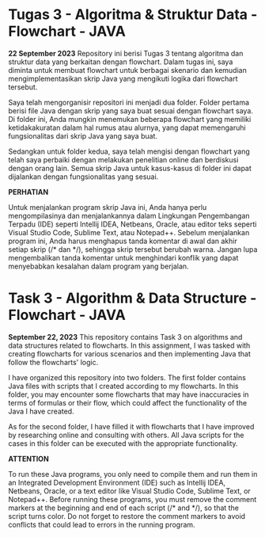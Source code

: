 # Tugas 3 - Algoritma & Struktur Data - Flowchart - JAVA

**22 September 2023**
Repository ini berisi Tugas 3 tentang algoritma dan struktur data yang berkaitan dengan flowchart. Dalam tugas ini, saya diminta untuk membuat flowchart untuk berbagai skenario dan kemudian mengimplementasikan skrip Java yang mengikuti logika dari flowchart tersebut.

Saya telah mengorganisir repositori ini menjadi dua folder. Folder pertama berisi file Java dengan skrip yang saya buat sesuai dengan flowchart saya. Di folder ini, Anda mungkin menemukan beberapa flowchart yang memiliki ketidakakuratan dalam hal rumus atau alurnya, yang dapat memengaruhi fungsionalitas dari skrip Java yang saya buat.

Sedangkan untuk folder kedua, saya telah mengisi dengan flowchart yang telah saya perbaiki dengan melakukan penelitian online dan berdiskusi dengan orang lain. Semua skrip Java untuk kasus-kasus di folder ini dapat dijalankan dengan fungsionalitas yang sesuai.

**PERHATIAN**

Untuk menjalankan program skrip Java ini, Anda hanya perlu mengompilasinya dan menjalankannya dalam Lingkungan Pengembangan Terpadu (IDE) seperti Intellij IDEA, Netbeans, Oracle, atau editor teks seperti Visual Studio Code, Sublime Text, atau Notepad++. Sebelum menjalankan program ini, Anda harus menghapus tanda komentar di awal dan akhir setiap skrip (/* dan */), sehingga skrip tersebut berubah warna. Jangan lupa mengembalikan tanda komentar untuk menghindari konflik yang dapat menyebabkan kesalahan dalam program yang berjalan.


# Task 3 - Algorithm & Data Structure - Flowchart - JAVA

**September 22, 2023**
This repository contains Task 3 on algorithms and data structures related to flowcharts. In this assignment, I was tasked with creating flowcharts for various scenarios and then implementing Java that follow the flowcharts' logic.

I have organized this repository into two folders. The first folder contains Java files with scripts that I created according to my flowcharts. In this folder, you may encounter some flowcharts that may have inaccuracies in terms of formulas or their flow, which could affect the functionality of the Java I have created.

As for the second folder, I have filled it with flowcharts that I have improved by researching online and consulting with others. All Java scripts for the cases in this folder can be executed with the appropriate functionality.

**ATTENTION**

To run these Java programs, you only need to compile them and run them in an Integrated Development Environment (IDE) such as Intellij IDEA, Netbeans, Oracle, or a text editor like Visual Studio Code, Sublime Text, or Notepad++. Before running these programs, you must remove the comment markers at the beginning and end of each script (/* and */), so that the script turns color. Do not forget to restore the comment markers to avoid conflicts that could lead to errors in the running program.


